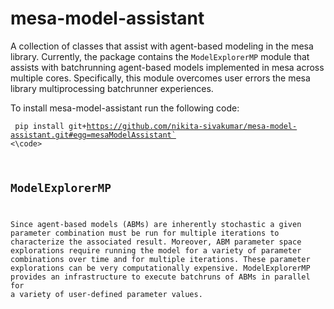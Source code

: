 # mesa-model-assistant
A collection of classes that assist with agent-based modeling in the mesa library. Currently, the package contains the `ModelExplorerMP` module that assists with batchrunning agent-based models implemented in mesa across multiple cores. Specifically, this module overcomes user errors the mesa library multiprocessing batchrunner experiences.

To install mesa-model-assistant run the following code:

<code> pip install git+https://github.com/nikita-sivakumar/mesa-model-assistant.git#egg=mesaModelAssistant` <\code>

## ModelExplorerMP
Since agent-based models (ABMs) are inherently stochastic a given parameter combination must be run for multiple iterations to characterize the associated result. Moreover, ABM parameter space explorations require running the model for a variety of parameter combinations over time and for multiple iterations. These parameter explorations can be very computationally expensive. ModelExplorerMP provides an infrastructure to execute batchruns of ABMs in parallel for a variety of user-defined parameter values.

